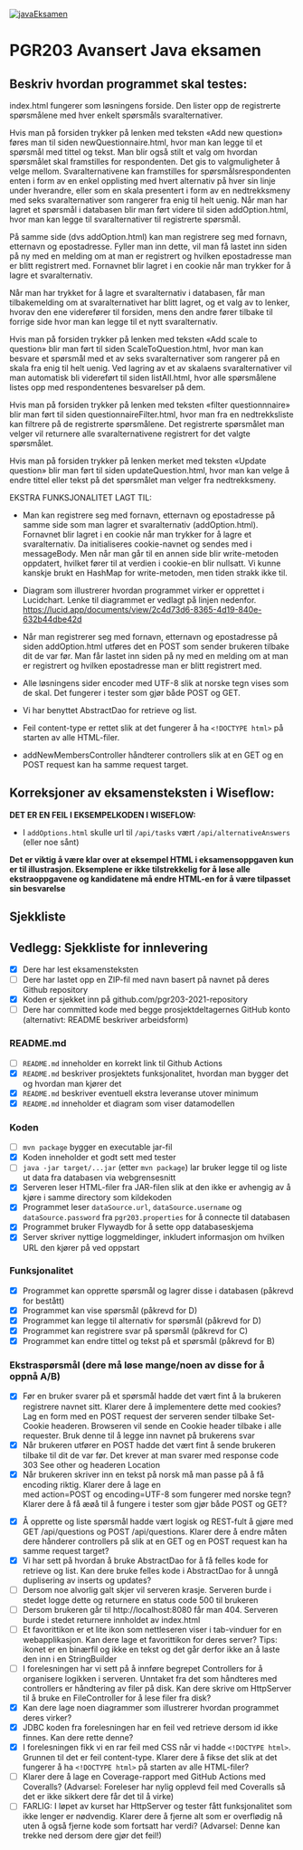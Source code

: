[![javaEksamen](https://github.com/kristiania-pgr203-2021/pgr203-exam-java-2021/actions/workflows/maven.yml/badge.svg)](https://github.com/kristiania-pgr203-2021/pgr203-exam-java-2021/actions/workflows/maven.yml)

# PGR203 Avansert Java eksamen


## Beskriv hvordan programmet skal testes:
index.html fungerer som løsningens forside. Den lister opp de registrerte spørsmålene med hver enkelt spørsmåls svaralternativer.

Hvis man på forsiden trykker på lenken med teksten «Add new question» føres man til siden newQuestionnaire.html, hvor man kan legge 
til et spørsmål med tittel og tekst. Man blir også stilt et valg om hvordan spørsmålet skal framstilles for respondenten.
Det gis to valgmuligheter å velge mellom. Svaralternativene kan framstilles for spørsmålsrespondenten enten i form av 
en enkel opplisting med hvert alternativ på hver sin linje under hverandre, eller som en skala presentert i form av en nedtrekksmeny
med seks svaralternativer som rangerer fra enig til helt uenig. 
Når man har lagret et spørsmål i databasen blir man ført videre til siden addOption.html, hvor man kan legge til svaralternativer til 
registrerte spørsmål.

På samme side (dvs addOption.html) kan man registrere seg med fornavn, etternavn og epostadresse. 
Fyller man inn dette, vil man få lastet inn siden på ny med en melding om at man er registrert og hvilken 
epostadresse man er blitt registrert med. Fornavnet blir lagret i en cookie når man trykker for å lagre et svaralternativ.

Når man har trykket for å lagre et svaralternativ i databasen, får man tilbakemelding om at svaralternativet har blitt lagret, og et valg 
av to lenker, hvorav den ene viderefører til forsiden, mens den andre fører tilbake til forrige side hvor man kan legge til et 
nytt svaralternativ.

Hvis man på forsiden trykker på lenken med teksten «Add scale to question» blir man ført til siden ScaleToQuestion.html, hvor man
kan besvare et spørsmål med et av seks svaralternativer som rangerer på en skala fra enig til helt uenig.
Ved lagring av et av skalaens svaralternativer vil man automatisk bli videreført til siden listAll.html, hvor alle spørsmålene listes opp
med respondentenes besvarelser på dem.

Hvis man på forsiden trykker på lenken med teksten «filter questionnnaire» blir man ført til siden questionnaireFilter.html, hvor man 
fra en nedtrekksliste kan filtrere på de registrerte spørsmålene. Det registrerte spørsmålet man velger vil returnere alle svaralternativene
registrert for det valgte spørsmålet.

Hvis man på forsiden trykker på lenken merket med teksten «Update question» blir man ført til siden updateQuestion.html, hvor man kan velge 
å endre tittel eller tekst på det spørsmålet man velger fra nedtrekksmeny.

EKSTRA FUNKSJONALITET LAGT TIL:
* Man kan registrere seg med fornavn, etternavn og epostadresse på samme side som man lagrer et svaralternativ (addOption.html).
Fornavnet blir lagret i en cookie når man trykker for å lagre et svaralternativ.
Da initialiseres cookie-navnet og sendes med i messageBody. Men når man går til en annen side blir write-metoden oppdatert, hvilket fører
til at verdien i cookie-en blir nullsatt. Vi kunne kanskje brukt en HashMap for write-metoden, men tiden strakk ikke til.

* Diagram som illustrerer hvordan programmet virker er opprettet i Lucidchart. Lenke til diagrammet er vedlagt på linjen nedenfor.
  https://lucid.app/documents/view/2c4d73d6-8365-4d19-840e-632b44dbe42d

* Når man registrerer seg med fornavn, etternavn og epostadresse på siden addOption.html utføres det en POST som sender brukeren
tilbake dit de var før. Man får lastet inn siden på ny med en melding om at man er registrert og hvilken epostadresse man er 
blitt registrert med.

* Alle løsningens sider encoder med UTF-8 slik at norske tegn vises som de skal. Det fungerer i tester som gjør både POST og GET.

* Vi har benyttet AbstractDao for retrieve og list.

* Feil content-type er rettet slik at det fungerer å ha `<!DOCTYPE html>` på starten av alle HTML-filer.

* addNewMembersController håndterer controllers slik at en GET og en POST request kan ha samme request target.


## Korreksjoner av eksamensteksten i Wiseflow:

**DET ER EN FEIL I EKSEMPELKODEN I WISEFLOW:**

* I `addOptions.html` skulle url til `/api/tasks` vært `/api/alternativeAnswers` (eller noe sånt)

**Det er viktig å være klar over at eksempel HTML i eksamensoppgaven kun er til illustrasjon. Eksemplene er ikke tilstrekkelig for å løse alle ekstraoppgavene og kandidatene må endre HTML-en for å være tilpasset sin besvarelse**


## Sjekkliste

## Vedlegg: Sjekkliste for innlevering

* [x] Dere har lest eksamensteksten
* [ ] Dere har lastet opp en ZIP-fil med navn basert på navnet på deres Github repository
* [x] Koden er sjekket inn på github.com/pgr203-2021-repository
* [ ] Dere har committed kode med begge prosjektdeltagernes GitHub konto (alternativt: README beskriver arbeidsform)

### README.md

* [ ] `README.md` inneholder en korrekt link til Github Actions
* [x] `README.md` beskriver prosjektets funksjonalitet, hvordan man bygger det og hvordan man kjører det
* [x] `README.md` beskriver eventuell ekstra leveranse utover minimum
* [x] `README.md` inneholder et diagram som viser datamodellen

### Koden

* [ ] `mvn package` bygger en executable jar-fil
* [x] Koden inneholder et godt sett med tester
* [ ] `java -jar target/...jar` (etter `mvn package`) lar bruker legge til og liste ut data fra databasen via webgrensesnitt
* [x] Serveren leser HTML-filer fra JAR-filen slik at den ikke er avhengig av å kjøre i samme directory som kildekoden
* [x] Programmet leser `dataSource.url`, `dataSource.username` og `dataSource.password` fra `pgr203.properties` for å connecte til databasen
* [x] Programmet bruker Flywaydb for å sette opp databaseskjema
* [x] Server skriver nyttige loggmeldinger, inkludert informasjon om hvilken URL den kjører på ved oppstart

### Funksjonalitet

* [x] Programmet kan opprette spørsmål og lagrer disse i databasen (påkrevd for bestått)
* [x] Programmet kan vise spørsmål (påkrevd for D)
* [x] Programmet kan legge til alternativ for spørsmål (påkrevd for D)
* [x] Programmet kan registrere svar på spørsmål (påkrevd for C)
* [x] Programmet kan endre tittel og tekst på et spørsmål (påkrevd for B)

### Ekstraspørsmål (dere må løse mange/noen av disse for å oppnå A/B)

* [x] Før en bruker svarer på et spørsmål hadde det vært fint å la brukeren registrere navnet sitt. Klarer dere å implementere dette med cookies? Lag en form med en POST request der serveren sender tilbake Set-Cookie headeren. Browseren vil sende en Cookie header tilbake i alle requester. Bruk denne til å legge inn navnet på brukerens svar
* [x] Når brukeren utfører en POST hadde det vært fint å sende brukeren tilbake til dit de var før. Det krever at man svarer med response code 303 See other og headeren Location
* [x] Når brukeren skriver inn en tekst på norsk må man passe på å få encoding riktig. Klarer dere å lage en <form> med action=POST og encoding=UTF-8 som fungerer med norske tegn? Klarer dere å få æøå til å fungere i tester som gjør både POST og GET?
* [x] Å opprette og liste spørsmål hadde vært logisk og REST-fult å gjøre med GET /api/questions og POST /api/questions. Klarer dere å endre måten dere hånderer controllers på slik at en GET og en POST request kan ha samme request target?
* [x] Vi har sett på hvordan å bruke AbstractDao for å få felles kode for retrieve og list. Kan dere bruke felles kode i AbstractDao for å unngå duplisering av inserts og updates?
* [ ] Dersom noe alvorlig galt skjer vil serveren krasje. Serveren burde i stedet logge dette og returnere en status code 500 til brukeren
* [ ] Dersom brukeren går til http://localhost:8080 får man 404. Serveren burde i stedet returnere innholdet av index.html
* [ ] Et favorittikon er et lite ikon som nettleseren viser i tab-vinduer for en webapplikasjon. Kan dere lage et favorittikon for deres server? Tips: ikonet er en binærfil og ikke en tekst og det går derfor ikke an å laste den inn i en StringBuilder
* [ ] I forelesningen har vi sett på å innføre begrepet Controllers for å organisere logikken i serveren. Unntaket fra det som håndteres med controllers er håndtering av filer på disk. Kan dere skrive om HttpServer til å bruke en FileController for å lese filer fra disk?
* [x] Kan dere lage noen diagrammer som illustrerer hvordan programmet deres virker?
* [x] JDBC koden fra forelesningen har en feil ved retrieve dersom id ikke finnes. Kan dere rette denne?
* [x] I forelesningen fikk vi en rar feil med CSS når vi hadde `<!DOCTYPE html>`. Grunnen til det er feil content-type. Klarer dere å fikse det slik at det fungerer å ha `<!DOCTYPE html>` på starten av alle HTML-filer?
* [ ] Klarer dere å lage en Coverage-rapport med GitHub Actions med Coveralls? (Advarsel: Foreleser har nylig opplevd feil med Coveralls så det er ikke sikkert dere får det til å virke)
* [ ] FARLIG: I løpet av kurset har HttpServer og tester fått funksjonalitet som ikke lenger er nødvendig. Klarer dere å fjerne alt som er overflødig nå uten å også fjerne kode som fortsatt har verdi? (Advarsel: Denne kan trekke ned dersom dere gjør det feil!)
